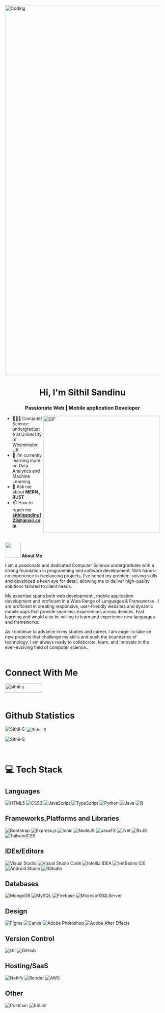 
<div>
<img align="center" alt="Coding" width="1200" src="https://i.pinimg.com/originals/83/b8/09/83b809857acd41a7bad4935b4734f9fc.gif"
</div>


<h1 align="center">Hi, I'm Sithil Sandinu</h1>
<h3 align="center">Passionate Web | Mobile application Developer</h3>
<div>
<img align="right" width="380" alt="GIF" src="https://steamuserimages-a.akamaihd.net/ugc/1756948115632541771/90BEF0E27DDF64766154E12F1FDD462F89849786/?imw=5000&imh=5000&ima=fit&impolicy=Letterbox&imcolor=%23000000&letterbox=false" />
</div>

- 👩🏻‍🎓 Computer Science undergraduate at University of Westminster, UK
- 🌱 I’m currently learning more on Data Analytics and Machine Learning
- 💬 Ask me about **MERN , RUST**
- 📫 How to reach me **sithilsandinu123@gmail.com**

<br>



<picture><img src = "https://github.com/7oSkaaa/7oSkaaa/blob/main/Images/about_me.gif?raw=true" width = 50px></picture> **About Me**

I am a passionate and dedicated Computer Science undergraduate with a strong foundation in programming and software development. With hands-on experience in freelancing projects, I've honed my problem-solving skills and developed a keen eye for detail, allowing me to deliver high-quality solutions tailored to client needs.

My expertise spans both web development , mobile application development and proficient in a Wide Range of Languages & Frameworks . I am proficient in creating responsive, user-friendly websites and dynamic mobile apps that provide seamless experiences across devices. Fast learning and would also be willing to learn and experience new languages and frameworks.

As I continue to advance in my studies and career, I am eager to take on new projects that challenge my skills and push the boundaries of technology. I am always ready to collaborate, learn, and innovate in the ever-evolving field of computer science..<br><br>


# Connect With Me

<a href="https://www.linkedin.com/in/sithil/" target="blank"><img align="center" src="https://img.shields.io/badge/linkedin-%230077B5.svg?style=for-the-badge&logo=linkedin&logoColor=white" alt="sithil-s" height="30" width="120" /></a>
<br><br>


# Github Statistics

<p><img align="left" src="https://github-readme-stats.vercel.app/api/top-langs?username=Sithil-S&show_icons=true&locale=en&layout=compact&theme=radical" alt="Sithil-S" /></p>

<p>&nbsp;<img align="center" src="https://github-readme-stats.vercel.app/api?username=Sithil-S&locale=en&theme=radical&include_all_commits=true&count_private=true" alt="Sithil-S"/></p>

<p><img align="center" src="https://github-readme-streak-stats.herokuapp.com/?user=Sithil-S&&theme=radical"  alt="Sithil-S"  /></p><br>


# 💻 Tech Stack

## Languages
![HTML5](https://img.shields.io/badge/html5-%23E34F26.svg?style=for-the-badge&logo=html5&logoColor=white)
![CSS3](https://img.shields.io/badge/css3-%231572B6.svg?style=for-the-badge&logo=css3&logoColor=white)
![JavaScript](https://img.shields.io/badge/javascript-%23323330.svg?style=for-the-badge&logo=javascript&logoColor=%23F7DF1E)
![TypeScript](https://img.shields.io/badge/typescript-%23007ACC.svg?style=for-the-badge&logo=typescript&logoColor=white)
![Python](https://img.shields.io/badge/python-3670A0?style=for-the-badge&logo=python&logoColor=ffdd54)
![Java](https://img.shields.io/badge/java-%23ED8B00.svg?style=for-the-badge&logo=openjdk&logoColor=white)
![R](https://img.shields.io/badge/r-%23276DC3.svg?style=for-the-badge&logo=r&logoColor=white)

## Frameworks,Platforms and Libraries

![Bootstrap](https://img.shields.io/badge/bootstrap-%238511FA.svg?style=for-the-badge&logo=bootstrap&logoColor=white)
![Express.js](https://img.shields.io/badge/express.js-%23404d59.svg?style=for-the-badge&logo=express&logoColor=%2361DAFB)
![Ionic](https://img.shields.io/badge/Ionic-%233880FF.svg?style=for-the-badge&logo=Ionic&logoColor=white)
![NodeJS](https://img.shields.io/badge/node.js-6DA55F?style=for-the-badge&logo=node.js&logoColor=white)
![JavaFX](https://img.shields.io/badge/javafx-%23FF0000.svg?style=for-the-badge&logo=javafx&logoColor=white)
![.Net](https://img.shields.io/badge/.NET-5C2D91?style=for-the-badge&logo=.net&logoColor=white)
![RxJS](https://img.shields.io/badge/rxjs-%23B7178C.svg?style=for-the-badge&logo=reactivex&logoColor=white)
![TailwindCSS](https://img.shields.io/badge/tailwindcss-%2338B2AC.svg?style=for-the-badge&logo=tailwind-css&logoColor=white)

## IDEs/Editors

![Visual Studio](https://img.shields.io/badge/Visual%20Studio-5C2D91.svg?style=for-the-badge&logo=visual-studio&logoColor=white)
![Visual Studio Code](https://img.shields.io/badge/Visual%20Studio%20Code-0078d7.svg?style=for-the-badge&logo=visual-studio-code&logoColor=white)
![IntelliJ IDEA](https://img.shields.io/badge/IntelliJIDEA-000000.svg?style=for-the-badge&logo=intellij-idea&logoColor=white)
![NetBeans IDE](https://img.shields.io/badge/NetBeansIDE-1B6AC6.svg?style=for-the-badge&logo=apache-netbeans-ide&logoColor=white)
![Android Studio](https://img.shields.io/badge/android%20studio-346ac1?style=for-the-badge&logo=android%20studio&logoColor=white)
![RStudio](https://img.shields.io/badge/RStudio-4285F4?style=for-the-badge&logo=rstudio&logoColor=white)

## Databases

![MongoDB](https://img.shields.io/badge/MongoDB-%234ea94b.svg?style=for-the-badge&logo=mongodb&logoColor=white)
![MySQL](https://img.shields.io/badge/mysql-4479A1.svg?style=for-the-badge&logo=mysql&logoColor=white)
![Firebase](https://img.shields.io/badge/firebase-a08021?style=for-the-badge&logo=firebase&logoColor=ffcd34)
![MicrosoftSQLServer](https://img.shields.io/badge/Microsoft%20SQL%20Server-CC2927?style=for-the-badge&logo=microsoft%20sql%20server&logoColor=white)

## Design

![Figma](https://img.shields.io/badge/figma-%23F24E1E.svg?style=for-the-badge&logo=figma&logoColor=white)
![Canva](https://img.shields.io/badge/Canva-%2300C4CC.svg?style=for-the-badge&logo=Canva&logoColor=white)
![Adobe Photoshop](https://img.shields.io/badge/adobe%20photoshop-%2331A8FF.svg?style=for-the-badge&logo=adobe%20photoshop&logoColor=white)
![Adobe After Effects](https://img.shields.io/badge/Adobe%20After%20Effects-9999FF.svg?style=for-the-badge&logo=Adobe%20After%20Effects&logoColor=white)

## Version Control

![Git](https://img.shields.io/badge/git-%23F05033.svg?style=for-the-badge&logo=git&logoColor=white)
![GitHub](https://img.shields.io/badge/github-%23121011.svg?style=for-the-badge&logo=github&logoColor=white)

## Hosting/SaaS

![Netlify](https://img.shields.io/badge/netlify-%23000000.svg?style=for-the-badge&logo=netlify&logoColor=#00C7B7)
![Render](https://img.shields.io/badge/Render-%46E3B7.svg?style=for-the-badge&logo=render&logoColor=white)
![AWS](https://img.shields.io/badge/AWS-%23FF9900.svg?style=for-the-badge&logo=amazon-aws&logoColor=white)


## Other

![Postman](https://img.shields.io/badge/Postman-FF6C37?style=for-the-badge&logo=postman&logoColor=white)
![ESLint](https://img.shields.io/badge/ESLint-4B3263?style=for-the-badge&logo=eslint&logoColor=white)

